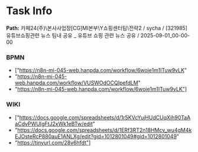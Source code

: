 # Task Info

**Path:** 카페24(주)\본사사업장\[CG]MI본부\Y쇼핑센터팀\전략2 / sycha / [321985] 유튜브쇼핑관련 뉴스 팀내 공유 _ 유튜브 쇼핑 관련 뉴스 공유 / 2025-09-01_00-00-00

### BPMN
- ["https://n8n-mi-045-web.hanpda.com/workflow/6woie1m1ITuw9vLK"
- "https://n8n-mi-045-web.hanpda.com/workflow/VUSWOdOCQIpefdLM"
- "https://n8n-mi-045-web.hanpda.com/workflow/6woie1m1ITuw9vLK"]

### WIKI
- ["https://docs.google.com/spreadsheets/d/1r5KVcYujHUdCUqXih90TaAaCdvPWUIgFtJ2xWk1eBTw/edit"
- "https://docs.google.com/spreadsheets/d/1ERf3RT2n18HMcv_wu4gM4kEJOsteRcP880auE1ANLXg/edit?gid=1012801049#gid=1012801049"
- "https://tinyurl.com/28v6hfdt"]


